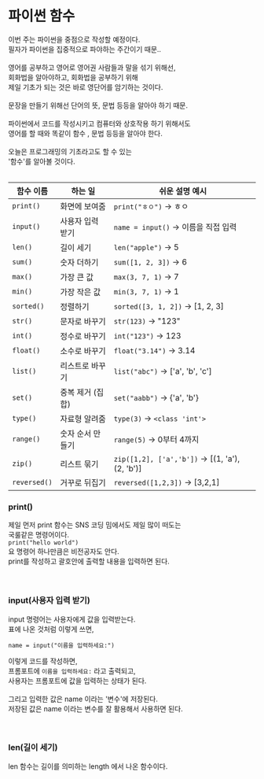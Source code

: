 # 파이썬 함수

이번 주는 파이썬을 중점으로 작성할 예정이다.<br/>
필자가 파이썬을 집중적으로 파야하는 주간이기 때문..<br/>
<br/>
영어를 공부하고 영어로 영어권 사람들과 말을 섞기 위해선,<br/>
회화법을 알아야하고, 회화법을 공부하기 위해<br/>
제일 기초가 되는 것은 바로 영단어를 암기하는 것이다.<br/>
<br/>
문장을 만들기 위해선 단어의 뜻, 문법 등등을 알아야 하기 때문.<br/>
<br/>
파이썬에서 코드를 작성시키고 컴퓨터와 상호작용 하기 위해서도<br/>
영어를 할 때와 똑같이 함수 , 문법 등등을 알아야 한다.<br/>
<br/>
오늘은 프로그래밍의 기초라고도 할 수 있는<br/>
'함수'를 알아볼 것이다.<br/>
<br/>


| 함수 이름         | 하는 일       | 쉬운 설명 예시                                        |
| ------------- | ---------- | ----------------------------------------------- |
| `print()`     | 화면에 보여줌    | `print("ㅎㅇ")` → ㅎㅇ                              |
| `input()`     | 사용자 입력 받기  | `name = input()` → 이름을 직접 입력                    |
| `len()`       | 길이 세기      | `len("apple")` → 5                              |
| `sum()`       | 숫자 더하기     | `sum([1, 2, 3])` → 6                            |
| `max()`       | 가장 큰 값     | `max(3, 7, 1)` → 7                              |
| `min()`       | 가장 작은 값    | `min(3, 7, 1)` → 1                              |
| `sorted()`    | 정렬하기       | `sorted([3, 1, 2])` → \[1, 2, 3]                |
| `str()`       | 문자로 바꾸기    | `str(123)` → "123"                              |
| `int()`       | 정수로 바꾸기    | `int("123")` → 123                              |
| `float()`     | 소수로 바꾸기    | `float("3.14")` → 3.14                          |
| `list()`      | 리스트로 바꾸기   | `list("abc")` → \['a', 'b', 'c']                |
| `set()`       | 중복 제거 (집합) | `set("aabb")` → {'a', 'b'}                      |
| `type()`      | 자료형 알려줌    | `type(3)` → `<class 'int'>`                     |
| `range()`     | 숫자 순서 만들기  | `range(5)` → 0부터 4까지                            |
| `zip()`       | 리스트 묶기     | `zip([1,2], ['a','b'])` → \[(1, 'a'), (2, 'b')] |
| `reversed()`  | 거꾸로 뒤집기    | `reversed([1,2,3])` → \[3,2,1]                  |


### print()
제일 먼저 print 함수는 SNS 코딩 밈에서도 제일 많이 떠도는<br/>
국룰같은 명령어이다. <br/>
`print("hello world")` <br/>
요 명령어 하나만큼은 비전공자도 안다.<br/>
print를 작성하고 괄호안에 출력할 내용을 입력하면 된다.<br/>
<br/>
<br/>

### input(사용자 입력 받기)

input 명령어는 사용자에게 값을 입력받는다.<br/>
표에 나온 것처럼 이렇게 쓰면,<br/>
```
name = input("이름을 입력하세요:")
```
이렇게 코드를 작성하면,<br/>
프롬포트에 `이름을 입력하세요:` 라고 출력되고,<br/>
사용자는 프롬포트에 값을 입력하는 상태가 된다.<br/>
<br/>
그리고 입력한 값은 name 이라는 '변수'에 저장된다.<br/>
저장된 값은 name 이라는 변수를 잘 활용해서 사용하면 된다.<br/>
<br/>
<br/>

### len(길이 세기)

len 함수는 길이를 의미하는 length 에서 나온 함수이다.

